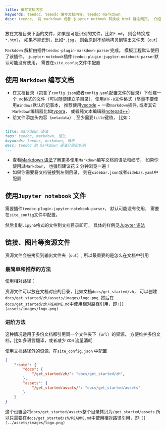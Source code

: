 ```yaml
---
title: 编写文档内容
keywords: teedoc, teeodc 编写文档内容, teedoc markdown
desc: teedoc， 将 markdown 或者 jupyter notbook 转换成 html 静态网页， 介绍了 teedoc 的文档内容编写规范
---
```



放在文档目录下面的文件，如果是可是识别的文件，比如`*.md`， 则会转换成`*.html`， 如果不能识别，比如`*.jpg`， 则会原封不动地拷贝到输出文件夹（`out`）

`Markdown` 解析由插件`teedoc-plugin-markdown-parser`完成， 模板工程默认使用了该插件。
`jupyter-notebook`插件`teedoc-plugin-jupyter-notebook-parser`默认可能没有使用， 需要在`site_config`文件中配置


## 使用 `Markdown` 编写文档

* 在文档目录（包含了`config.json`或者`config.yaml`配置文件的目录）下创建一个`.md`格式的文件（可以随便建立子目录），使用`UTF-8`文件格式（尽量不要使用`Windows`默认的记事本， 推荐使用[vscode](https://code.visualstudio.com/) + 一款`markdown`插件, 或者其它`Markdown`编辑器比如[typora](https://www.typora.io/)， 或者纯文本编辑器[notepad++](https://notepad-plus-plus.org/)）
* 给文件添加头内容（`metadata`）, 至少需要`title`键值， 比如：

```markdown
---
title: markdown 语法
tags: teedoc, markdown, 语法
keywords: teedoc, markdown, 语法
desc: teedoc 的 markdown 语法介绍和实例
---
```

* 查看[Markdown 语法](../syntax/syntax_markdown)了解更多使用`Markdown`编写文档的语法和细节， 如果你使用过`Markdown`， 也强烈建议花 2 分钟浏览一遍！
* 如果你需要将文档链接到左侧目录， 则在`sidebar.json`或者`sidebar.yaml`中配置


## 使用`Jupyter notebook` 文件

需要插件`teedoc-plugin-jupyter-notebook-parser`， 默认可能没有使用， 需要在`site_config`文件中配置。

然后复制`.ipynb`格式的文件到文档目录即可， 具体的样例见[Jupyter 语法](../syntax/syntax_jupyter.ipynb)



## 链接、图片等资源文件

资源文件会被拷贝到输出文件夹（`out`）, 所以最重要的是怎么在文档中引用

### 最简单和推荐的方法

使用相对路径：

资源文件可以放在文档对应的目录，比如文档`docs/get_started/zh`， 可以创建`docs/get_started/zh/assets/images/logo.png`,
然后在`docs/get_started/zh/README.md`中使用相对路径引用，即`![](assets/images/logo.png)`

### 进阶方法

这种情况适用于多份文档都引用同一个文件夹下（`url`）的资源， 方便维护多份文档，比如多语言翻译，或者减少 `CDN` 流量消耗

使用文档路径外的资源，在`site_config.json` 中配置
```json
{
    "route": {
        "docs": {
            "/get_started/zh/": "docs/get_started/zh",
        },
        "assets": {
            "/get_started/assets/": "docs/get_started/assets"
        }
    }
}
```
这个设置会将`docs/get_started/assets`整个目录拷贝为`/get_started/assets`
所以只需要在`docs/get_started/zh/README.md`中使用相对路径引用，即`![](../assets/images/logo.png)`


